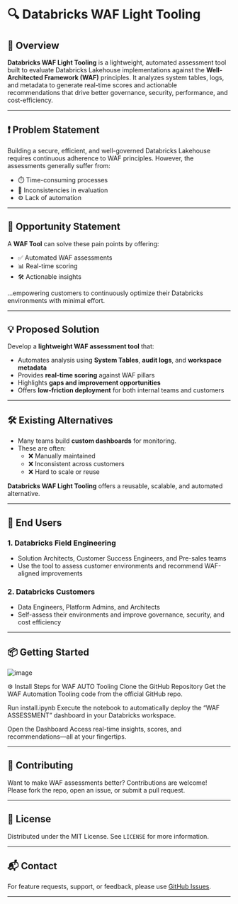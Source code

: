 # 🔍 Databricks WAF Light Tooling

## 🚀 Overview

**Databricks WAF Light Tooling** is a lightweight, automated assessment tool built to evaluate Databricks Lakehouse implementations against the **Well-Architected Framework (WAF)** principles. It analyzes system tables, logs, and metadata to generate real-time scores and actionable recommendations that drive better governance, security, performance, and cost-efficiency.

---

## ❗ Problem Statement

Building a secure, efficient, and well-governed Databricks Lakehouse requires continuous adherence to WAF principles. However, the assessments generally suffer from:

- ⏱️ Time-consuming processes  
- 🔁 Inconsistencies in evaluation  
- ⚙️ Lack of automation  

---

## 🌟 Opportunity Statement

A **WAF Tool** can solve these pain points by offering:

- ✅ Automated WAF assessments  
- 📊 Real-time scoring  
- 🛠 Actionable insights  

…empowering customers to continuously optimize their Databricks environments with minimal effort.

---

## 💡 Proposed Solution

Develop a **lightweight WAF assessment tool** that:

- Automates analysis using **System Tables**, **audit logs**, and **workspace metadata**  
- Provides **real-time scoring** against WAF pillars  
- Highlights **gaps and improvement opportunities**  
- Offers **low-friction deployment** for both internal teams and customers  

---

## 🛠 Existing Alternatives

- Many teams build **custom dashboards** for monitoring.
- These are often:
  - ❌ Manually maintained  
  - ❌ Inconsistent across customers  
  - ❌ Hard to scale or reuse  

**Databricks WAF Light Tooling** offers a reusable, scalable, and automated alternative.

---

## 👥 End Users

### 1. **Databricks Field Engineering**
- Solution Architects, Customer Success Engineers, and Pre-sales teams
- Use the tool to assess customer environments and recommend WAF-aligned improvements

### 2. **Databricks Customers**
- Data Engineers, Platform Admins, and Architects
- Self-assess their environments and improve governance, security, and cost efficiency

---

## 📦 Getting Started

![image](https://github.com/user-attachments/assets/4ba97a0e-5f03-4264-bd1d-bcf83595de2d)


⚙️ Install Steps for WAF AUTO Tooling
Clone the GitHub Repository
 Get the WAF Automation Tooling code from the official GitHub repo.


Run install.ipynb
 Execute the notebook to automatically deploy the “WAF ASSESSMENT” dashboard in your Databricks workspace.


Open the Dashboard
 Access real-time insights, scores, and recommendations—all at your fingertips.


---

## 🤝 Contributing

Want to make WAF assessments better? Contributions are welcome!  
Please fork the repo, open an issue, or submit a pull request.

---

## 📄 License

Distributed under the MIT License. See `LICENSE` for more information.

---

## 📬 Contact

For feature requests, support, or feedback, please use [GitHub Issues](https://github.com/your-repo/issues).

---

